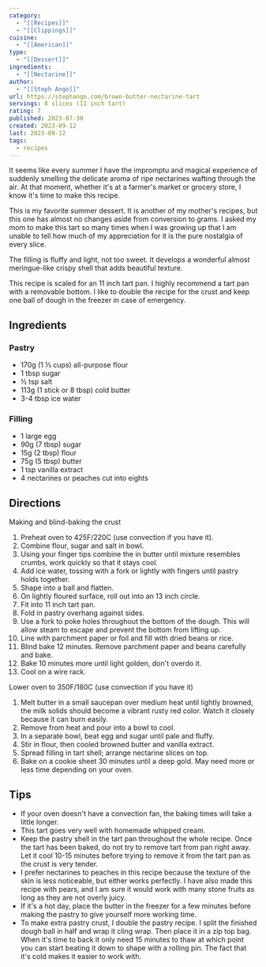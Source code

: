 ```yaml
---
category:
  - "[[Recipes]]"
  - "[[Clippings]]"
cuisine:
  - "[[American]]"
type:
  - "[[Dessert]]"
ingredients:
  - "[[Nectarine]]"
author:
  - "[[Steph Ango]]"
url: https://stephango.com/brown-butter-nectarine-tart
servings: 8 slices (11 inch tart)
rating: 7
published: 2023-07-30
created: 2023-09-12
last: 2023-09-12
tags:
  - recipes
---
```

It seems like every summer I have the impromptu and magical experience of suddenly smelling the delicate aroma of ripe nectarines wafting through the air. At that moment, whether it's at a farmer's market or grocery store, I know it's time to make this recipe.

This is my favorite summer dessert. It is another of my mother's recipes, but this one has almost no changes aside from conversion to grams. I asked my mom to make this tart so many times when I was growing up that I am unable to tell how much of my appreciation for it is the pure nostalgia of every slice.

The filling is fluffy and light, not too sweet. It develops a wonderful almost meringue-like crispy shell that adds beautiful texture.

This recipe is scaled for an 11 inch tart pan. I highly recommend a tart pan with a removable bottom. I like to double the recipe for the crust and keep one ball of dough in the freezer in case of emergency.

## Ingredients

### Pastry

- 170g (1 ⅓ cups) all-purpose flour
- 1 tbsp sugar
- ½ tsp salt
- 113g (1 stick or 8 tbsp) cold butter
- 3-4 tbsp ice water

### Filling

- 1 large egg
- 90g (7 tbsp) sugar
- 15g (2 tbsp) flour
- 75g (5 tbsp) butter
- 1 tsp vanilla extract
- 4 nectarines or peaches cut into eights

## Directions

Making and blind-baking the crust

1. Preheat oven to 425F/220C (use convection if you have it).
2. Combine flour, sugar and salt in bowl.
3. Using your finger tips combine the in butter until mixture resembles crumbs, work quickly so that it stays cool.
4. Add ice water, tossing with a fork or lightly with fingers until pastry holds together.
5. Shape into a ball and flatten.
6. On lightly floured surface, roll out into an 13 inch circle.
7. Fit into 11 inch tart pan.
8. Fold in pastry overhang against sides.
9. Use a fork to poke holes throughout the bottom of the dough. This will allow steam to escape and prevent the bottom from lifting up.
10. Line with parchment paper or foil and fill with dried beans or rice. 
11. Blind bake 12 minutes. Remove parchment paper and beans carefully and bake.
12. Bake 10 minutes more until light golden, don't overdo it.
13. Cool on a wire rack.

Lower oven to 350F/180C (use convection if you have it)

1. Melt butter in a small saucepan over medium heat until lightly browned, the milk solids should become a vibrant rusty red color. Watch it closely because it can burn easily.
2. Remove from heat and pour into a bowl to cool.
3. In a separate bowl, beat egg and sugar until pale and fluffy.
4. Stir in flour, then cooled browned butter and vanilla extract.
5. Spread filling in tart shell; arrange nectarine slices on top.
6. Bake on a cookie sheet 30 minutes until a deep gold. May need more or less time depending on  your oven.

## Tips

- If your oven doesn't have a convection fan, the baking times will take a little longer.
- This tart goes very well with homemade whipped cream.
- Keep the pastry shell in the tart pan throughout the whole recipe. Once the tart has been baked, do not try to remove tart from pan right away. Let it cool 10-15 minutes before trying to remove it from the tart pan as the crust is very tender.
- I prefer nectarines to peaches in this recipe because the texture of the skin is less noticeable, but either works perfectly. I have also made this recipe with pears, and I am sure it would work with many stone fruits as long as they are not overly juicy.
- If it's a hot day, place the butter in the freezer for a few minutes before making the pastry to give yourself more working time.
- To make extra pastry crust, I double the pastry recipe. I split the finished dough ball in half and wrap it cling wrap. Then place it in a zip top bag. When it's time to back it only need 15 minutes to thaw at which point you can start beating it down to shape with a rolling pin. The fact that it's cold makes it easier to work with.